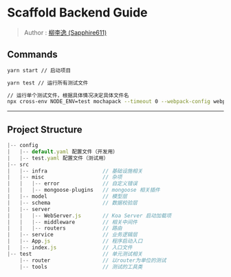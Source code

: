 # Scaffold Backend Guide

> Author : [柳李逸 (Sapphire611)](https://git.shgbit.xyz:9443/liuliyi)


## Commands

```bash
yarn start // 启动项目
```

```bash
yarn test // 运行所有测试文件
```
```bash
// 运行单个测试文件，根据具体情况决定具体文件名
npx cross-env NODE_ENV=test mochapack --timeout 0 --webpack-config webpack.test.config.js $(find test -name xxx.spec.js) 
```
---

## Project Structure

```js
|-- config
|   |-- default.yaml 配置文件（开发用）
|   |-- test.yaml 配置文件（测试用）
|-- src
|   |-- infra                  // 基础设施相关 
|   |-- misc                   // 杂项
|   |   |-- error              // 自定义错误
|   |   |-- mongoose-plugins   // mongoose 相关插件
|   |-- model                  // 模型层
|   |-- schema                 // 数据校验层
|   |-- server
|   |   |-- WebServer.js       // Koa Server 启动加载项
|   |   |-- middleware         // 相关中间件
|   |   |-- routers            // 路由
|   |-- service                // 业务逻辑层
|   |-- App.js                 // 程序启动入口
|   |-- index.js               // 入口文件
|-- test                       // 单元测试相关
    |-- router                 // 以router为单位的测试
    |-- tools                  // 测试的工具类
```
